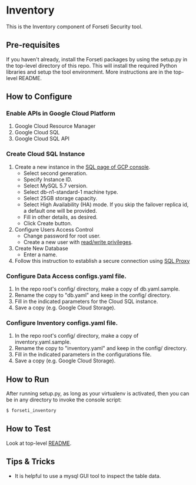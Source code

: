 # Inventory
This is the Inventory component of Forseti Security tool.

## Pre-requisites
If you haven't already, install the Forseti packages by using the setup.py in the top-level directory of this repo. This will install the required Python libraries and setup the tool environment. More instructions are in the top-level README.

## How to Configure

### Enable APIs in Google Cloud Platform
1. Google Cloud Resource Manager
2. Google Cloud SQL
3. Google Cloud SQL API

### Create Cloud SQL Instance
1. Create a new instance in the [SQL page of GCP console](https://console.cloud.google.com/sql).
    * Select second generation.
    * Specify Instance ID.
    * Select MySQL 5.7 version.
    * Select db-n1-standard-1 machine type.
    * Select 25GB storage capacity.
    * Select High Availability (HA) mode.  If you skip the failover replica id, a default one will be provided.
    * Fill in other details, as desired.
    * Click Create button.
2. Configure Users Access Control
    * Change password for root user.
    * Create a new user with [read/write privileges](https://cloud.google.com/sql/docs/mysql/users?hl=en_US#privileges).
3. Create New Database
    * Enter a name.
4. Follow this instruction to establish a secure connection using [SQL Proxy](https://cloud.google.com/sql/docs/mysql-connect-proxy#connecting_mysql_client)

### Configure Data Access configs.yaml file.
1. In the repo root's config/ directory, make a copy of db.yaml.sample.
2. Rename the copy to "db.yaml" and keep in the config/ directory.
3. Fill in the indicated parameters for the Cloud SQL instance.
4. Save a copy (e.g. Google Cloud Storage).

### Configure Inventory configs.yaml file.
1. In the repo root's config/ directory, make a copy of inventory.yaml.sample.
2. Rename the copy to "inventory.yaml" and keep in the config/ directory.
3. Fill in the indicated parameters in the configurations file.
4. Save a copy (e.g. Google Cloud Storage).


## How to Run
After running setup.py, as long as your virtualenv is activated, then you can be in any directory to invoke the console script:

```sh
$ forseti_inventory
```

## How to Test
Look at top-level [README](/README.md).

## Tips & Tricks
* It is helpful to use a mysql GUI tool to inspect the table data.
